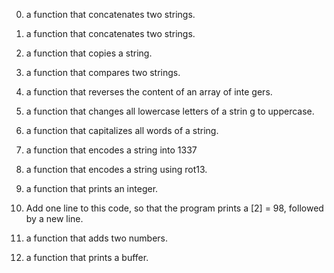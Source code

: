 0.	a function that concatenates two strings.

1.	a function that concatenates two strings.

2.	a function that copies a string.

3.	a function that compares two strings.

4.	a function that reverses the content of an array of inte	gers.

5.	a function that changes all lowercase letters of a strin	g to uppercase.

6.	a function that capitalizes all words of a string.

7.	a function that encodes a string into 1337

8.	a function that encodes a string using rot13.

9.	a function that prints an integer.

10.	Add one line to this code, so that the program prints a		[2] = 98, followed by a new line.

11.	a function that adds two numbers.

12.	a function that prints a buffer.

